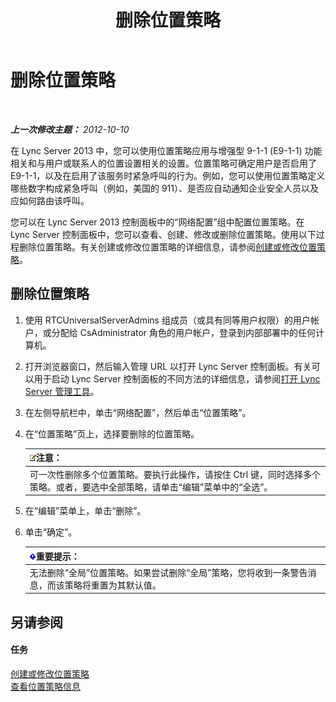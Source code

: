 ﻿---
title: 删除位置策略
TOCTitle: 删除位置策略
ms:assetid: 8ca9ba10-f45f-435a-b39c-519d251e9085
ms:mtpsurl: https://technet.microsoft.com/zh-cn/library/JJ688125(v=OCS.15)
ms:contentKeyID: 49888500
ms.date: 05/19/2016
mtps_version: v=OCS.15
ms.translationtype: HT
---

# 删除位置策略

 

_**上一次修改主题：** 2012-10-10_

在 Lync Server 2013 中，您可以使用位置策略应用与增强型 9-1-1 (E9-1-1) 功能相关和与用户或联系人的位置设置相关的设置。位置策略可确定用户是否启用了 E9-1-1，以及在启用了该服务时紧急呼叫的行为。例如，您可以使用位置策略定义哪些数字构成紧急呼叫（例如，美国的 911）、是否应自动通知企业安全人员以及应如何路由该呼叫。

您可以在 Lync Server 2013 控制面板中的“网络配置”组中配置位置策略。在 Lync Server 控制面板中，您可以查看、创建、修改或删除位置策略。使用以下过程删除位置策略。有关创建或修改位置策略的详细信息，请参阅[创建或修改位置策略](lync-server-2013-creating-or-modifying-a-location-policy.md)。

## 删除位置策略

1.  使用 RTCUniversalServerAdmins 组成员（或具有同等用户权限）的用户帐户，或分配给 CsAdministrator 角色的用户帐户，登录到内部部署中的任何计算机。

2.  打开浏览器窗口，然后输入管理 URL 以打开 Lync Server 控制面板。有关可以用于启动 Lync Server 控制面板的不同方法的详细信息，请参阅[打开 Lync Server 管理工具](lync-server-2013-open-lync-server-administrative-tools.md)。

3.  在左侧导航栏中，单击“网络配置”，然后单击“位置策略”。

4.  在“位置策略”页上，选择要删除的位置策略。
    
    <table>
    <thead>
    <tr class="header">
    <th><img src="images/Dn783119.note(OCS.15).gif" title="note" alt="note" />注意：</th>
    </tr>
    </thead>
    <tbody>
    <tr class="odd">
    <td>可一次性删除多个位置策略。要执行此操作，请按住 Ctrl 键，同时选择多个策略。或者，要选中全部策略，请单击“编辑”菜单中的“全选”。</td>
    </tr>
    </tbody>
    </table>


5.  在“编辑”菜单上，单击“删除”。

6.  单击“确定”。
    
    <table>
    <thead>
    <tr class="header">
    <th><img src="images/Gg398794.important(OCS.15).gif" title="important" alt="important" />重要提示：</th>
    </tr>
    </thead>
    <tbody>
    <tr class="odd">
    <td>无法删除“全局”位置策略。如果尝试删除“全局”策略，您将收到一条警告消息，而该策略将重置为其默认值。</td>
    </tr>
    </tbody>
    </table>


## 另请参阅

#### 任务

[创建或修改位置策略](lync-server-2013-creating-or-modifying-a-location-policy.md)  
[查看位置策略信息](lync-server-2013-viewing-location-policy-information.md)

